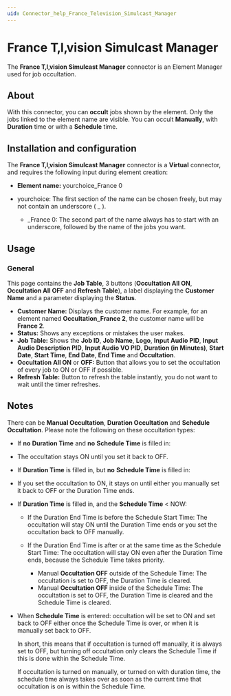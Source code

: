 ```yaml
---
uid: Connector_help_France_Television_Simulcast_Manager
---
```


# France T‚l‚vision Simulcast Manager

The **France T‚l‚vision Simulcast Manager** connector is an Element Manager used for job occultation.

## About

With this connector, you can **occult** jobs shown by the element. Only the jobs linked to the element name are visible. You can occult **Manually**, with **Duration** time or with a **Schedule** time.

## Installation and configuration

The **France T‚l‚vision Simulcast Manager** connector is a **Virtual** connector, and requires the following input during element creation:

- **Element name:** yourchoice_France 0

- yourchoice: The first section of the name can be chosen freely, but may not contain an underscore ( \_ ).
  - \_France 0: The second part of the name always has to start with an underscore, followed by the name of the jobs you want.

## Usage

### General

This page contains the **Job Table**, 3 buttons (**Occultation All ON**, **Occultation All OFF** and **Refresh Table**), a label displaying the **Customer Name** and a parameter displaying the **Status**.

- **Customer Name:** Displays the customer name. For example, for an element named **Occultation_France 2**, the customer name will be **France 2**.
- **Status:** Shows any exceptions or mistakes the user makes.
- **Job Table:** Shows the **Job ID**, **Job Name**, **Logo**, **Input Audio PID**, **Input Audio Description PID**, **Input Audio VO PID**, **Duration (in Minutes)**, **Start Date**, **Start Time**, **End Date**, **End Time** and **Occultation**.
- **Occultation All ON** or **OFF:** Button that allows you to set the occultation of every job to ON or OFF if possible.
- **Refresh Table:** Button to refresh the table instantly, you do not want to wait until the timer refreshes.

## Notes

There can be **Manual Occultation**, **Duration Occultation** and **Schedule Occultation**. Please note the following on these occultation types:

- If **no** **Duration Time** and **no** **Schedule Time** is filled in:

- The occultation stays ON until you set it back to OFF.

- If **Duration Time** is filled in, but **no** **Schedule Time** is filled in:

- If you set the occultation to ON, it stays on until either you manually set it back to OFF or the Duration Time ends.

- If **Duration Time** is filled in, and the **Schedule Time** \< NOW:

  - If the Duration End Time is before the Schedule Start Time: The occultation will stay ON until the Duration Time ends or you set the occultation back to OFF manually.

  - If the Duration End Time is after or at the same time as the Schedule Start Time: The occultation will stay ON even after the Duration Time ends, because the Schedule Time takes priority.

    - Manual **Occultation OFF** outside of the Schedule Time: The occultation is set to OFF, the Duration Time is cleared.
    - Manual **Occultation OFF** inside of the Schedule Time: The occultation is set to OFF, the Duration Time is cleared and the Schedule Time is cleared.

- When **Schedule Time** is entered: occultation will be set to ON and set back to OFF either once the Schedule Time is over, or when it is manually set back to OFF.

  In short, this means that if occultation is turned off manually, it is always set to OFF, but turning off occultation only clears the Schedule Time if this is done within the Schedule Time.

  If occultation is turned on manually, or turned on with duration time, the schedule time always takes over as soon as the current time that occultation is on is within the Schedule Time.
